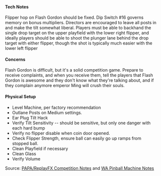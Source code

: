 #### Tech Notes
            
Flipper hop on Flash Gordon should be fixed. Dip Switch #16 governs memory on bonus multipliers. Directors are encouraged to leave all posts in and make the tilt somewhat liberal. Players must be able to backhand the single drop target on the upper playfield with the lower right flipper, and ideally players should be able to shoot the plunger lane behind the drop target with either flipper, though the shot is typically much easier with the lower left flipper

#### Concerns
Flash Gordon is difficult, but it's a solid competition game. Prepare to receive complaints, and when you receive them, tell the players that Flash Gordon is awesome and they don't know what they're talking about, and if they complain anymore emperor Ming will crush their souls.

#### Physical Setup
-   Level Machine, per factory recommendation
-   Outlane Posts on Medium settings.
-   Ear Plug Tilt Hack
-   Verify Tilt Sensitivity -- should be sensitive, but only one danger with each hard bump
-   Verify no flipper disable when coin door opened.
-   Check Flipper Strength, ensure ball can easily go up ramps from stopped ball.
-   Clean Playfield if necessary
-   Clean Glass
-   Verify Volume

Source: [PAPA/ReplayFX Competition Notes](https://replayfoundation.org/papa/learning-center/director-guide/game-notes/#GameNotes) and [WA Pinball Machine Notes](http://wapinball.net/setups/)
